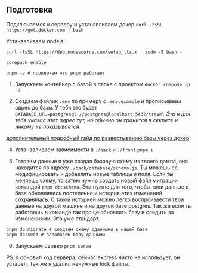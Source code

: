 ## Подготовка

Подключаемся к серверу и устанавливаем докер
`curl -fsSL https://get.docker.com | bash`

Устанавливаем nodejs
```
curl -fsSL https://deb.nodesource.com/setup_lts.x | sudo -E bash -

corepack enable

pnpm -v # проверяем что pnpm работает
```

1. Запускаем контейнер с базой
в папке с проектом
`docker compose up -d`

2. Создаем файлик `.env` по примеру с `.env.example` и прописываем адрес до базы. У тебя это будет 
`DATABASE_URL=postgresql://postgres@localhost:5432/travel`
_Это я для тебя указал этот адрес тут, но обычно он хранится в секрете и никому не показывается._

[дополнительный подробный гайд по развертыванию базы через докер](https://orm.drizzle.team/docs/guides/postgresql-local-setup)

4. Устанавливаем зависимости в `./back` и `./front`
`pnpm i`

5. Готовим данные
я уже создал базовую схему из твоего дампа, она находится по адресу `./back/database/schema.js`. Ты можешь ее модифицировать и добавлять новые таблицы и поля. Если ты меняешь схему, то затем нужно создать новый файл миграции командой `pnpm db:schema`. Это нужно для того, чтобы твои данные в базе обновлялись постепенно и история этих изменений сохранялась. С такой историей можно легко воспроизвести твои данные на другой машине и на другой базе postgres. Так же если ты работаешь в команде так проще обновлять базу и следить за изменениями. Это уже стандарт.

```
pnpm db:migrate # создаем схему сданными в нашей базе
pnpm db:seed # заполняем базу данными
```

6. Запускаем сервер
`pnpm serve`

PS. я обновил код сервера, сейчас express никто не использует, он устарел. Так же я удалил ненужные lock файлы.
